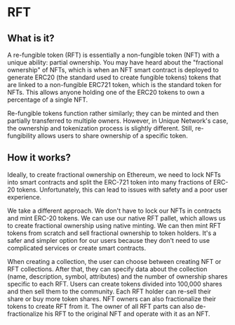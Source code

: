 # RFT

## What is it? 

A re-fungible token (RFT) is essentially a non-fungible token (NFT) with a unique ability: partial ownership. You may have heard about the "fractional ownership" of NFTs, which is when an NFT smart contract is deployed to generate ERC20 (the standard used to create fungible tokens) tokens that are linked to a non-fungible ERC721 token, which is the standard token for NFTs. This allows anyone holding one of the ERC20 tokens to own a percentage of a single NFT.

Re-fungible tokens function rather similarly; they can be minted and then partially transferred to multiple owners. However, in Unique Network's case, the ownership and tokenization process is slightly different. Still, re-fungibility allows users to share ownership of a specific token.

## How it works?

Ideally, to create fractional ownership on Ethereum, we need to lock NFTs into smart contracts and split the ERC-721 token into many fractions of ERC-20 tokens. Unfortunately, this can lead to issues with safety and a poor user experience.

We take a different approach. We don't have to lock our NFTs in contracts and mint ERC-20 tokens. We can use our native RFT pallet, which allows us to create fractional ownership using native minting. We can then mint RFT tokens from scratch and sell fractional ownership to token holders. It's a safer and simpler option for our users because they don't need to use complicated services or create smart contracts.

When creating a collection, the user can choose between creating NFT or RFT collections. After that, they can specify data about the collection (name, description, symbol, attributes) and the number of ownership shares specific to each RFT. Users can create tokens divided into 100,000 shares and then sell them to the community. Each RFT holder can re-sell their share or buy more token shares. NFT owners can also fractionalize their tokens to create RFT from it. The owner of all RFT parts can also de-fractionalize his RFT to the original NFT and operate with it as an NFT.